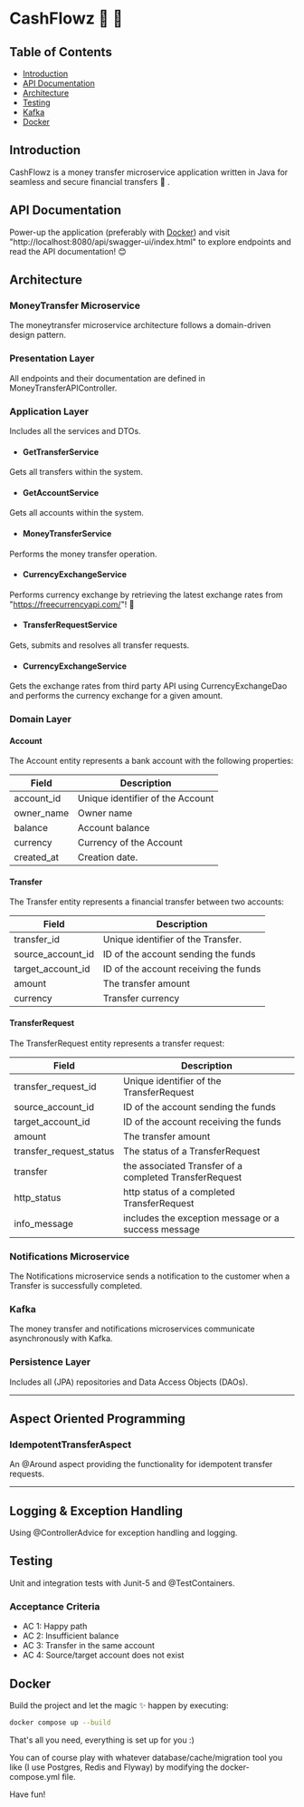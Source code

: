 # CashFlowz 💸 💸

## Table of Contents

- [Introduction](#introduction)
- [API Documentation](#API-Documentation)
- [Architecture](#architecture)
- [Testing](#testing)
- [Kafka](#kafka)
- [Docker](#docker)

## Introduction

CashFlowz is a money transfer microservice application written in Java for seamless and secure financial transfers 💸 .

## API Documentation

Power-up the application (preferably with [Docker](#docker)) and
visit "http://localhost:8080/api/swagger-ui/index.html" to explore endpoints and  read the API documentation! 😊

## Architecture
### MoneyTransfer Microservice
The moneytransfer microservice architecture follows a domain-driven design pattern.

### Presentation Layer

All endpoints and their documentation are defined in MoneyTransferAPIController.

### Application Layer
Includes all the services and DTOs.

- #### GetTransferService

Gets all transfers within the system.

- #### GetAccountService

Gets all accounts within the system.

- #### MoneyTransferService

Performs the money transfer operation.

- #### CurrencyExchangeService

Performs currency exchange by retrieving the latest exchange rates from "https://freecurrencyapi.com/"! 💱

- #### TransferRequestService

Gets, submits and resolves all transfer requests.

- #### CurrencyExchangeService
Gets the exchange rates from third party API using CurrencyExchangeDao and performs the currency exchange for a given amount.

### Domain Layer

#### Account

The Account entity represents a bank account with the following properties:

| Field      | Description                      |      
|------------|----------------------------------|      
| account_id | Unique identifier of the Account |      
| owner_name | Owner name                       |      
| balance    | Account balance                  |     
| currency   | Currency of the Account          |                   
| created_at | Creation date.                   |      

#### Transfer

The Transfer entity represents a financial transfer between two accounts:

| Field             | Description                           |         
|-------------------|---------------------------------------|         
| transfer_id       | Unique identifier of the Transfer.    |         
| source_account_id | ID of the account sending the funds   |         
| target_account_id | ID of the account receiving the funds |        
| amount            | The transfer amount                   |         
| currency          | Transfer currency                     |         

#### TransferRequest

The TransferRequest entity represents a transfer request:

| Field                   | Description                                            | 
|-------------------------|--------------------------------------------------------| 
| transfer_request_id     | Unique identifier of the TransferRequest               | 
| source_account_id       | ID of the account sending the funds                    | 
| target_account_id       | ID of the account receiving the funds                  | 
| amount                  | The transfer amount                                    | 
| transfer_request_status | The status of a TransferRequest                        |
| transfer                | the associated Transfer of a completed TransferRequest | 
| http_status             | http status of a completed TransferRequest             | 
| info_message            | includes the exception message or a success message    | 

### Notifications Microservice
The Notifications microservice sends a notification to the customer when a Transfer is successfully completed.

### Kafka
The money transfer and notifications microservices communicate asynchronously with Kafka.

### Persistence Layer
Includes all (JPA) repositories and Data Access Objects (DAOs).
_______________________________________

## Aspect Oriented Programming

### IdempotentTransferAspect

An @Around aspect providing the functionality for idempotent transfer requests.
______________________________

## Logging & Exception Handling

Using @ControllerAdvice for exception handling and logging.

## Testing
Unit and integration tests with Junit-5 and @TestContainers.

### Acceptance Criteria

- AC 1: Happy path
- AC 2: Insufficient balance
- AC 3: Transfer in the same account
- AC 4: Source/target account does not exist

## Docker

Build the project and let the magic ✨ happen by executing:

````bash
docker compose up --build
````

That's all you need, everything is set up for you :)

You can of course play with whatever database/cache/migration tool you like (I use Postgres, Redis and Flyway) by
modifying the docker-compose.yml file.

Have fun! 
